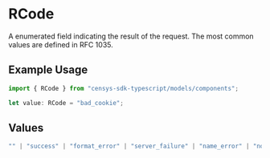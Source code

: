 # RCode

A enumerated field indicating the result of the request. The most common values are defined in RFC 1035.

## Example Usage

```typescript
import { RCode } from "censys-sdk-typescript/models/components";

let value: RCode = "bad_cookie";
```

## Values

```typescript
"" | "success" | "format_error" | "server_failure" | "name_error" | "not_implemented" | "refused" | "yx_domain" | "yx_rrset" | "nx_rrset" | "not_auth" | "not_zone" | "bad_sig" | "bad_key" | "bad_time" | "bad_mode" | "bad_name" | "bad_alg" | "bad_trunc" | "bad_cookie"
```
